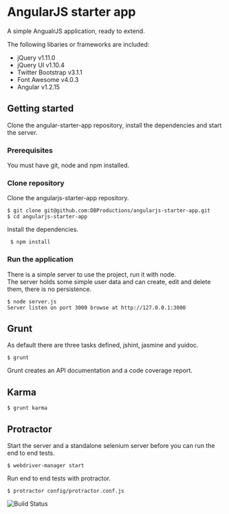 # AngularJS starter app

A simple AngualrJS application, ready to extend.  

The following libaries or frameworks are included:
* jQuery v1.11.0  
* jQuery UI v1.10.4  
* Twitter Bootstrap v3.1.1  
* Font Awesome v4.0.3  
* Angular v1.2.15  

## Getting started

Clone the angular-starter-app repository, install the dependencies and start the server.

### Prerequisites

You must have git, node and npm installed.

### Clone repository

Clone the angularjs-starter-app repository.

    $ git clone git@github.com:DBProductions/angularjs-starter-app.git
    $ cd angularjs-starter-app

Install the dependencies.

     $ npm install

### Run the application

There is a simple server to use the project, run it with node.  
The server holds some simple user data and can create, edit and delete them, there is no persistence.

    $ node server.js  
    Server listen on port 3000 browse at http://127.0.0.1:3000

## Grunt

As default there are three tasks defined, jshint, jasmine and yuidoc.

    $ grunt

Grunt creates an API documentation and a code coverage report.

## Karma

    $ grunt karma

## Protractor

Start the server and a standalone selenium server before you can run the end to end tests.

    $ webdriver-manager start

Run end to end tests with protractor.

    $ protractor config/protractor.conf.js

![Build Status](https://travis-ci.org/DBProductions/angularjs-starter-app.svg?branch=master)